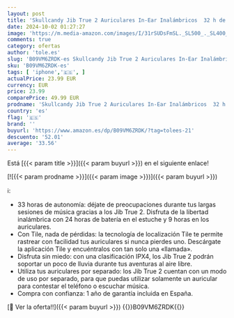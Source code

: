 ```yaml
---
layout: post
title: 'Skullcandy Jib True 2 Auriculares In-Ear Inalámbricos  32 h de Autonomía  Micrófono  Compatibles con iPhone Android y Dispositivos Bluetooth - Gris'
date: 2024-10-02 01:27:27
image: 'https://m.media-amazon.com/images/I/31rSUDsFmSL._SL500_._SL400_.jpg'
comments: true
category: ofertas
author: 'tole.es'
slug: 'B09VM6ZRDK-es Skullcandy Jib True 2 Auriculares In-Ear Inalámbricos 32 h...'
sku: 'B09VM6ZRDK-es'
tags: [ 'iphone','🇪🇸', ]
actualPrice: 23.99 EUR
currency: EUR
price: 23.99
comparePrice: 49.99 EUR
prodname: 'Skullcandy Jib True 2 Auriculares In-Ear Inalámbricos  32 h de Autonomía  Micrófono  Compatibles con iPhone Android y Dispositivos Bluetooth - Gris'
country: 'es'
flag: '🇪🇸'
brand: ''
buyurl: 'https://www.amazon.es/dp/B09VM6ZRDK/?tag=tolees-21'
descuento: '52.01'
average: '33.56'
---
```


Está [{{< param title >}}]({{< param buyurl >}}) en el siguiente enlace!

[![{{< param prodname >}}]({{< param image >}})]({{< param buyurl >}})

ℹ️:

- 33 horas de autonomía: déjate de preocupaciones durante tus largas sesiones de música gracias a los Jib True 2. Disfruta de la libertad inalámbrica con 24 horas de batería en el estuche y 9 horas en los auriculares.
- Con Tile, nada de pérdidas: la tecnología de localización Tile te permite rastrear con facilidad tus auriculares si nunca pierdes uno. Descárgate la aplicación Tile y encuéntralos con tan solo una «llamada».
- Disfruta sin miedo: con una clasificación IPX4, los Jib True 2 podrán soportar un poco de lluvia durante tus aventuras al aire libre.
- Utiliza tus auriculares por separado: los Jib True 2 cuentan con un modo de uso por separado, para que puedas utilizar solamente un auricular para contestar el teléfono o escuchar música.
- Compra con confianza: 1 año de garantía incluida en España.

[🛒 Ver la oferta!!]({{< param buyurl >}})
{{<world>}}B09VM6ZRDK{{</world>}}
